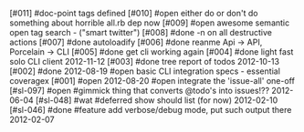 [#011]       #doc-point tags defined
[#010] #open either do or don't do something about horrible all.rb dep now
[#009] #open awesome semantic open tag search - ("smart twitter")
[#008]       #done -n on all destructive actions
[#007]       #done autoloadify
[#006]       #done reanme Api -> API, Porcelain -> CLI
[#005]       #done get cli working again
[#004]       #done light fast solo CLI client 2012-11-12
[#003]       #done tree report of todos 2012-10-13
[#002]       #done 2012-08-19 #open basic CLI integration specs - essential coveragex
[#001]  #open 2012-08-20 #open integrate the 'issue-all' one-off
[#sl-097] #open #gimmick thing that converts @todo's into issues!?? 2012-06-04
[#sl-048]    #wat #deferred show should list (for now) 2012-02-10
[#sl-046]    #done #feature add verbose/debug mode, put such output there 2012-02-07
